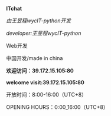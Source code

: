 **ITchat**

*由王昱程wycIT-python开发*

*developer:王昱程wycIT-python*

Web开发

中国开发/made in china

**欢迎访问：39.172.15.105:80**

**welcome visit:39.172.15.105:80**

开放时间：8:00-16:00（UTC+8）

OPENING HOURS：0:00_16:00（UTC+8）
